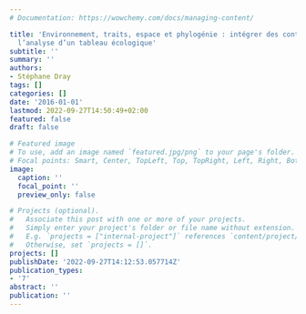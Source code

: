 ```yaml
---
# Documentation: https://wowchemy.com/docs/managing-content/

title: 'Environnement, traits, espace et phylogénie : intégrer des contraintes dans
  l’analyse d’un tableau écologique'
subtitle: ''
summary: ''
authors:
- Stéphane Dray
tags: []
categories: []
date: '2016-01-01'
lastmod: 2022-09-27T14:50:49+02:00
featured: false
draft: false

# Featured image
# To use, add an image named `featured.jpg/png` to your page's folder.
# Focal points: Smart, Center, TopLeft, Top, TopRight, Left, Right, BottomLeft, Bottom, BottomRight.
image:
  caption: ''
  focal_point: ''
  preview_only: false

# Projects (optional).
#   Associate this post with one or more of your projects.
#   Simply enter your project's folder or file name without extension.
#   E.g. `projects = ["internal-project"]` references `content/project/deep-learning/index.md`.
#   Otherwise, set `projects = []`.
projects: []
publishDate: '2022-09-27T14:12:53.057714Z'
publication_types:
- '7'
abstract: ''
publication: ''
---
```


